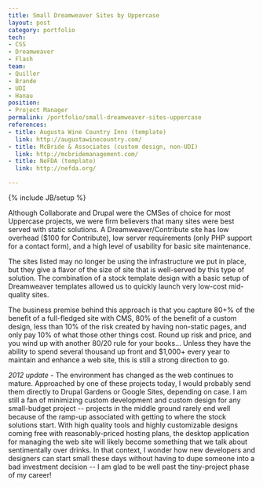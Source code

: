 ```yaml
---
title: Small Dreamweaver Sites by Uppercase
layout: post
category: portfolio
tech:
- CSS
- Dreamweaver
- Flash
team:
- Quiller
- Brande
- UDI
- Hanau
position:
- Project Manager
permalink: /portfolio/small-dreamweaver-sites-uppercase
references:
- title: Augusta Wine Country Inns (template)
  link: http://augustawinecountry.com/
- title: McBride & Associates (custom design, non-UDI)
  link: http://mcbridemanagement.com/
- title: NeFDA (template)
  link: http://nefda.org/

---
```

{% include JB/setup %}
<div id="node-16" class="node node-portfolio node-promoted">
  <div class="content clearfix">
    <div class="field field-name-body field-type-text-with-summary field-label-hidden"><div class="field-items"><div class="field-item even"><p>Although Collaborate and Drupal were the CMSes of choice for most Uppercase projects, we were firm believers that many sites were best served with static solutions. A Dreamweaver/Contribute site has low overhead ($100 for Contribute), low server requirements (only PHP support for a contact form), and a high level of usability for basic site maintenance.</p>
<p>The sites listed may no longer be using the infrastructure we put in place, but they give a flavor of the size of site that is well-served by this type of solution. The combination of a stock template design with a basic setup of Dreamweaver templates allowed us to quickly launch very low-cost mid-quality sites.</p>
<p>The business premise behind this approach is that you capture 80+% of the benefit of a full-fledged site with CMS, 80% of the benefit of a custom design, less than 10% of the risk created by having non-static pages, and only pay 10% of what those other things cost. Round up risk and price, and you wind up with another 80/20 rule for your books... Unless they have the ability to spend several thousand up front and $1,000+ every year to maintain and enhance a web site, this is still a strong direction to go.</p>
<p><em>2012 update</em> - The environment has changed as the web continues to mature. Approached by one of these projects today, I would probably send them directly to Drupal Gardens or Google Sites, depending on case. I am still a fan of minimizing custom development and custom design for any small-budget project -- projects in the middle ground rarely end well because of the ramp-up associated with getting to where the stock solutions start. With high quality tools and highly customizable designs coming free with reasonably-priced hosting plans, the desktop application for managing the web site will likely become something that we talk about sentimentally over drinks. In that context, I wonder how new developers and designers can start small these days without having to dupe someone into a bad investment decision -- I am glad to be well past the tiny-project phase of my career!</p></div></div></div>  </div>
</div>
